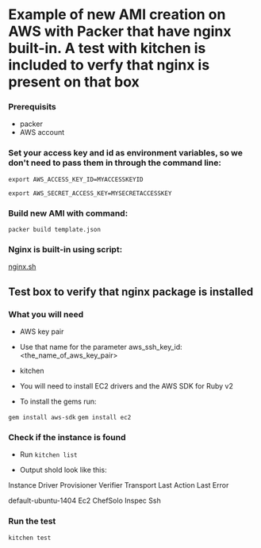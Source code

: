# Example of new AMI creation on AWS with Packer that have nginx built-in. A test with kitchen is included to verfy that nginx is present on that box

### Prerequisits

* packer
* AWS account

### Set your access key and id as environment variables, so we don't need to pass them in through the command line:

 `export AWS_ACCESS_KEY_ID=MYACCESSKEYID`
 
 `export AWS_SECRET_ACCESS_KEY=MYSECRETACCESSKEY`

### Build new AMI with command:

`packer build template.json`

### Nginx is built-in using script:

[nginx.sh](https://github.com/achuchulev/packer-aws_nginx/blob/master/nginx.sh)

## Test box to verify that nginx package is installed

### What you will need

* AWS key pair
 * Use that name for the parameter aws_ssh_key_id: <the_name_of_aws_key_pair>

* kitchen

* You will need to install EC2 drivers and the AWS SDK for Ruby v2
 * To install the gems run:

 `gem install aws-sdk`
 `gem install ec2`

### Check if the instance is found

* Run `kitchen list`

 * Output shold look like this: 
 
 Instance             Driver  Provisioner  Verifier  Transport  Last Action    Last Error
 
 default-ubuntu-1404  Ec2     ChefSolo     Inspec    Ssh        <Not Created>  <None>
 
 ### Run the test
 
  `kitchen test`
